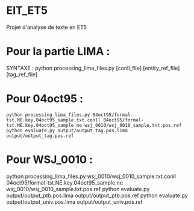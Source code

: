 # EIT_ET5
Projet d'analyse de texte en ET5


# Pour la partie LIMA :

SYNTAXE : python processing_lima_files.py [conll_file] [entity_ref_file] [tag_ref_file]
# Pour 04oct95 :
 	python processing_lima_files.py 04oct95/formal-tst.NE.key.04oct95_sample.txt.conll 04oct95/formal-tst.NE.key.04oct95_sample.ne wsj_0010/wsj_0010_sample.txt.pos.ref
 	python evaluate.py output/output_tag.pos.lima output/output_tag.pos.ref

# Pour WSJ_0010 :
python processing_lima_files.py wsj_0010/wsj_0010_sample.txt.conll 04oct95/formal-tst.NE.key.04oct95_sample.ne wsj_0010/wsj_0010_sample.txt.pos.ref
python evaluate.py output/output_ptb.pos.lima output/output_ptb.pos.ref
python evaluate.py output/output_univ.pos.lima output/output_univ.pos.ref
